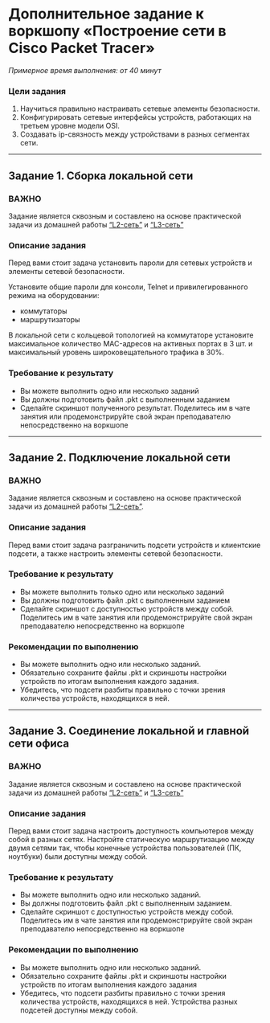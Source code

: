 # Дополнительное задание к воркшопу «Построение сети в Cisco Packet Tracer»
 
*Примерное время выполнения: от 40 минут*

### Цели задания
1. Научиться правильно настраивать сетевые элементы безопасности.
2. Конфигурировать сетевые интерфейсы устройств, работающих на третьем уровне модели OSI.
3. Создавать ip-связность между устройствами в разных сегментах сети.

---

## Задание 1. Сборка локальной сети

### ВАЖНО
Задание является сквозным и составлено на основе практической задачи из домашней работы [“L2-сеть”](4-02.md) и  [“L3-сеть”](4-03.md)

### Описание задания
Перед вами стоит задача установить пароли для сетевых устройств и элементы сетевой безопасности.

Установите общие пароли для консоли, Telnet и привилегированного режима на оборудовании:
- коммутаторы
- маршрутизаторы  

В локальной сети с кольцевой топологией на коммутаторе установите максимальное количество MAC-адресов на активных портах в 3 шт. и максимальный уровень широковещательного трафика в 30%.

### Требование к результату
* Вы можете выполнить одно или несколько заданий 
* Вы должны подготовить файл .pkt с выполненным заданием
* Сделайте скриншот полученного результат. Поделитесь им в чате занятия или продемонстрируйте свой экран преподавателю непосредственно на воркшопе 

--- 
 
## Задание 2. Подключение локальной сети 

### ВАЖНО
Задание является сквозным и составлено на основе практической задачи из домашней работы [“L2-сеть”](4-02.md). 

### Описание задания
Перед вами стоит задача разграничить подсети устройств и клиентские подсети, а также настроить элементы сетевой безопасности.

### Требование к результату
* Вы можете выполнить только одно или несколько заданий 
* Вы должны подготовить файл .pkt с выполненным заданием
* Сделайте скриншот с доступностью устройств между собой. Поделитесь им в чате занятия или продемонстрируйте свой экран преподавателю непосредственно на воркшопе 
 
### Рекомендации по выполнению
* Вы можете выполнить одно или несколько заданий.  
* Обязательно сохраните файлы .pkt и скриншоты настройки устройств по итогам выполнения каждого задания.
* Убедитесь, что подсети разбиты правильно с точки зрения количества устройств, находящихся в ней.

--- 
 
## Задание 3. Соединение локальной и главной сети офиса 

### ВАЖНО
Задание является сквозным и составлено на основе практической задачи из домашней работы [“L2-сеть”](4-02.md) и [“L3-сеть”](4-03.md)

### Описание задания
Перед вами стоит задача настроить доступность компьютеров между собой в разных сетях.
Настройте статическую маршрутизацию между двумя сетями так, чтобы конечные устройства пользователей (ПК, ноутбуки) были доступны между собой.

### Требование к результату
* Вы можете выполнить одно или несколько заданий.
* Вы должны подготовить файл .pkt с выполненным заданием.
* Сделайте скриншот с доступностью устройств между собой. Поделитесь им в чате занятия или продемонстрируйте свой экран преподавателю непосредственно на воркшопе 
 
### Рекомендации по выполнению
* Вы можете выполнить одно или несколько заданий. 
* Обязательно сохраните файлы .pkt и скриншоты настройки устройств по итогам выполнения каждого задания
* Убедитесь, что подсети разбиты правильно с точки зрения количества устройств, находящихся в ней. Устройства разных подсетей доступны между собой.
 
